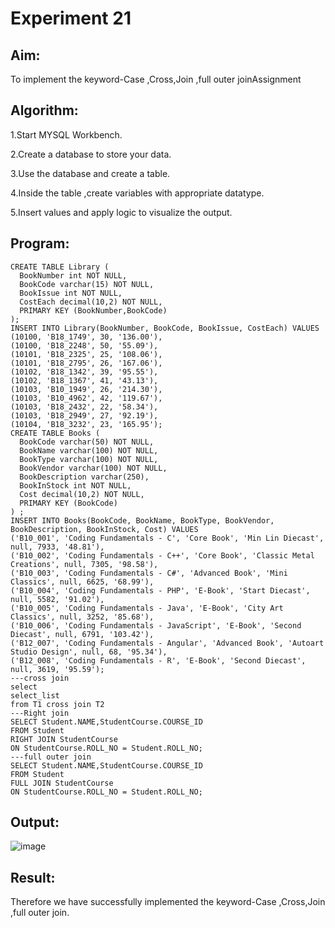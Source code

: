 # Experiment 21

## Aim:
To implement the keyword-Case ,Cross,Join ,full outer joinAssignment

## Algorithm:

1.Start MYSQL Workbench.

2.Create a database to store your data.

3.Use the database and create a table.

4.Inside the table ,create variables with appropriate datatype.

5.Insert values and apply logic to visualize the output.

## Program:

```
CREATE TABLE Library (  
  BookNumber int NOT NULL,  
  BookCode varchar(15) NOT NULL,  
  BookIssue int NOT NULL,  
  CostEach decimal(10,2) NOT NULL,  
  PRIMARY KEY (BookNumber,BookCode)  
); 
INSERT INTO Library(BookNumber, BookCode, BookIssue, CostEach) VALUES    
(10100, 'B18_1749', 30, '136.00'),    
(10100, 'B18_2248', 50, '55.09'),    
(10101, 'B18_2325', 25, '108.06'),    
(10101, 'B18_2795', 26, '167.06'),    
(10102, 'B18_1342', 39, '95.55'),    
(10102, 'B18_1367', 41, '43.13'),    
(10103, 'B10_1949', 26, '214.30'),    
(10103, 'B10_4962', 42, '119.67'),    
(10103, 'B18_2432', 22, '58.34'),    
(10103, 'B18_2949', 27, '92.19'),    
(10104, 'B18_3232', 23, '165.95');
CREATE TABLE Books (  
  BookCode varchar(50) NOT NULL,  
  BookName varchar(100) NOT NULL,  
  BookType varchar(100) NOT NULL,  
  BookVendor varchar(100) NOT NULL,  
  BookDescription varchar(250),  
  BookInStock int NOT NULL,  
  Cost decimal(10,2) NOT NULL,  
  PRIMARY KEY (BookCode)  
) ; 
INSERT INTO Books(BookCode, BookName, BookType, BookVendor, BookDescription, BookInStock, Cost) VALUES    
('B10_001', 'Coding Fundamentals - C', 'Core Book', 'Min Lin Diecast', null, 7933, '48.81'),    
('B10_002', 'Coding Fundamentals - C++', 'Core Book', 'Classic Metal Creations', null, 7305, '98.58'),    
('B10_003', 'Coding Fundamentals - C#', 'Advanced Book', 'Mini Classics', null, 6625, '68.99'),    
('B10_004', 'Coding Fundamentals - PHP', 'E-Book', 'Start Diecast', null, 5582, '91.02'),    
('B10_005', 'Coding Fundamentals - Java', 'E-Book', 'City Art Classics', null, 3252, '85.68'),    
('B10_006', 'Coding Fundamentals - JavaScript', 'E-Book', 'Second Diecast', null, 6791, '103.42'),    
('B12_007', 'Coding Fundamentals - Angular', 'Advanced Book', 'Autoart Studio Design', null, 68, '95.34'),    
('B12_008', 'Coding Fundamentals - R', 'E-Book', 'Second Diecast', null, 3619, '95.59');
---cross join
select 
select_list 
from T1 cross join T2
---Right join
SELECT Student.NAME,StudentCourse.COURSE_ID 
FROM Student
RIGHT JOIN StudentCourse 
ON StudentCourse.ROLL_NO = Student.ROLL_NO;
---full outer join
SELECT Student.NAME,StudentCourse.COURSE_ID 
FROM Student
FULL JOIN StudentCourse 
ON StudentCourse.ROLL_NO = Student.ROLL_NO;
```

## Output:

![image](https://github.com/SaiDarshan2003/Ex8periment/assets/94692595/21ba328d-12eb-4734-b593-e385113eb394)


## Result:
Therefore we have successfully implemented the keyword-Case ,Cross,Join ,full outer join.
